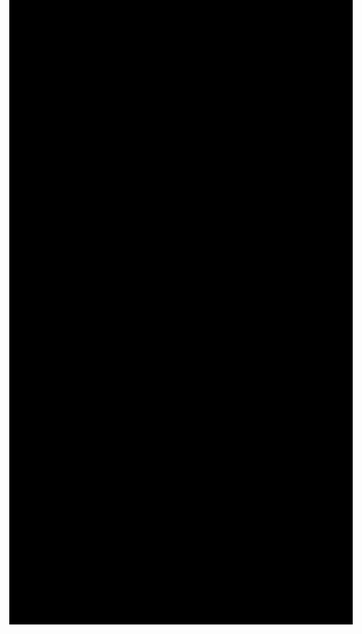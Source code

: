 <!DOCTYPE html>
<html>
	<head>
		<style>
			body{
				background-color: black;
				overflow: hidden;
				width: 100%;
				height: 1000px;
			}
			#block{
				position: absolute;
				left: 50%;
				width: 300px;
				height: 100%;
				animation: beat 1.3s infinite;
			}
			#block::after{
				transform: translateX(-50%);
				width: 100%;
				height: 100%;
				position: absolute;
				
			}
			.mySpan{
				position: absolute;
				pointer-events: none;
				filter: drop-shadow(0 0 15px rgba(0, 0, 0, 0.5));
				animation: fadeOut 1s infinite;
			}
			.mySpan::before{
				content: '';
				position: absolute;
				width: 100%;
				height: 100%;
				background: url('heart.png');
				background-size: cover;
				animation: moveHeart 1s infinite;
			}
			.newspan{
				position: absolute;
				pointer-events: none;
				width: 30px;
				height: 30px;
				
				animation: fadeOut 1s infinite;
			}
			.newspan::before{
				content: '';
				position: absolute;
				width: 100%;
				height: 100%;
				background: url('heart.png');
				background-size: cover;
				animation: moveHeart2 1s infinite;
			}
			#text{
				position: absolute;
				top: 50%;
				left: 50%;
				color: hotpink;
				animation: beat 1.3s infinite;
			}
			@keyframes moveHeart{
				0%{
					transform: translate(0px) rotate(0deg);
				}
				100%{
					transform: translate(300px) rotate(360deg);
				}
			}
			@keyframes fadeOut{
				0%,100%{
					opacity: 30%;
				}
				20%,40%,60%,80%{
					opacity: 100%;
				}
			}
			@keyframes moveHeart2{
				0%{
					transform: translate(10px) scale(0);
					opacity: 30%;
				}
				30%{
					transform: translate(20px) scale(10px);
					opacity: 100%;
				}
				60%{
					transform: translate(30px) scale(20px);
					opacity: 100%;
				}
				100%{
					transform: translate(500%);
				}
				
			}
			@keyframes beat{
				0% {
					transform: scale(1) translate(-50%);
				}
				30% {
					transform: scale(0.8) translate(-50%);
				}
				60% {
					transform: scale(1.2) translate(-50%);
				}
				100% {
					transform: scale(1) translate(-50%);
				}
			}
		</style>
	</head>
	<body id="body">
		<div id="block"></div>
		<div id="text">VIASANA</div>
		
	</body>
	<script>
		document.addEventListener('mousemove', function(e){
			let body = document.getElementById('body');
			let heart = document.createElement('span');
			let x = e.offsetX;
			let y = e.offsetY;

			heart.style.left = x +'px';
			heart.style.top = y + 'px';

			heart.className = 'mySpan';

			let size = Math.random() *80;
			heart.style.width = 20 + size + 'px';
			heart.style.height = 20 + size + 'px';

			let tranform = Math.random() *80;
			heart.style.transform = 'rotate('+ tranform +'deg)';

			body.appendChild(heart);

			setTimeout(function(){
				heart.remove();
			}, 1000);
		})
		setInterval(function(){
			let body = document.getElementById('block');
			let heart = document.createElement('span');
			let delta

			alpha = Math.random() * 360;

			heart.className = 'newspan';
			heart.style.top = '50%';
			heart.style.left = '50%';
			heart.style.transform = 'rotate('+ alpha +'deg)';
			body.appendChild(heart);
			setTimeout(function(){
				heart.remove();
			}, 1000);
		}, 1)
	</script>
</html>
